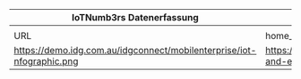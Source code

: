 |IoTNumb3rs Datenerfassung|||||||||||
| ---- | ---- | ---- | ---- | ---- | ---- | ---- | ---- | ---- | ---- | ---- |
||||||||||||
|URL|home_url|filename|device_class|device_count|market_class|market_volume|prognosis_year|publication_year|authorship_class|Dropbox folder|
|https://demo.idg.com.au/idgconnect/mobilenterprise/iot-nfographic.png|https://themobileenterprise.asia/whitepaper/372872/iot-and-enterprise-mobility-a-bright-future/|file2_iot-nfographic.png|device|38000000000|||2020|----------|Blog|Pattoho/20190115-2106|
